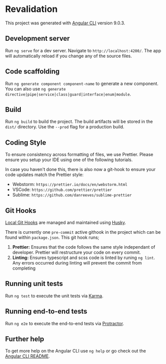 # Revalidation

This project was generated with [Angular CLI](https://github.com/angular/angular-cli) version 9.0.3.

## Development server

Run `ng serve` for a dev server. Navigate to `http://localhost:4200/`. The app will automatically reload if you change any of the source files.

## Code scaffolding

Run `ng generate component component-name` to generate a new component. You can also use `ng generate directive|pipe|service|class|guard|interface|enum|module`.

## Build

Run `ng build` to build the project. The build artifacts will be stored in the `dist/` directory. Use the `--prod` flag for a production build.

## Coding Style

To ensure consistency across formatting of files, we use Prettier. Please ensure you setup your IDE using one of the following tutorials.

In case you haven't done this, there is also now a git-hook to ensure your code updates match the Prettier style:

- Webstorm: `https://prettier.io/docs/en/webstorm.html`
- VSCode: `https://github.com/prettier/prettier`
- Sublime: `https://github.com/danreeves/sublime-prettier`

## Git Hooks

[Local Git Hooks](https://www.atlassian.com/git/tutorials/git-hooks) are managed and maintained using [Husky](https://github.com/typicode/husky).

There is currently one `pre-commit` active githook in the project which can be found within `package.json`. This git hook runs;

1.  **Prettier:** Ensures that the code follows the same style independant of developer. Prettier will restructure your code on every commit.
2.  **Linting:** Ensures typescript and scss code is linted by runing `ng lint`. Any errors occurred during linting will prevent the commit from completing

## Running unit tests

Run `ng test` to execute the unit tests via [Karma](https://karma-runner.github.io).

## Running end-to-end tests

Run `ng e2e` to execute the end-to-end tests via [Protractor](http://www.protractortest.org/).

## Further help

To get more help on the Angular CLI use `ng help` or go check out the [Angular CLI README](https://github.com/angular/angular-cli/blob/master/README.md).
